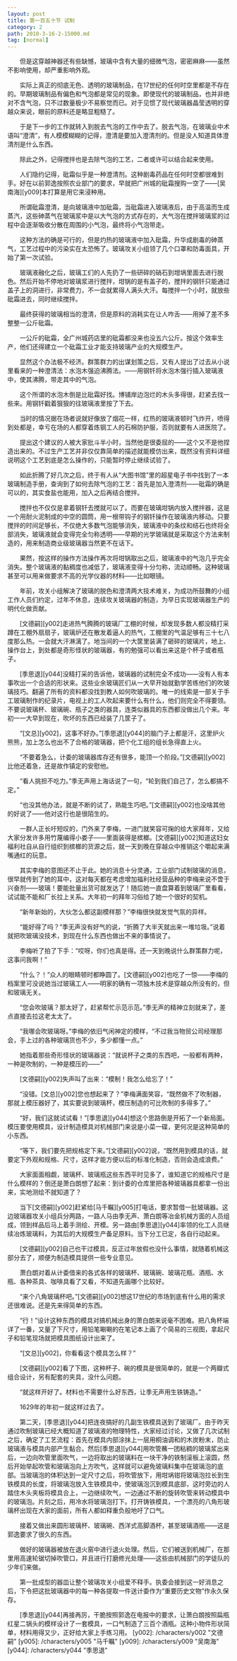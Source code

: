 ```yaml
---
layout: post
title: 第一百五十节 试制
category: 2
path: 2010-3-16-2-15000.md
tag: [normal]
---
```


　　但是这穿越神器还有些缺憾，玻璃中含有大量的细微气泡，密密麻麻——虽然不影响使用，却严重影响外观。

　　实际上真正的彻底无色、透明的玻璃制品，在17世纪的任何时空里都是不存在的。早期玻璃制品有偏色和气泡都是常见的现象。即使现代的玻璃制品，也并非绝对不含气泡，只不过数量极少不易察觉而已。对于见惯了现代玻璃器晶莹透明的穿越众来说，眼前的原料还是略显粗糙了。

　　于是下一步的工作就转入到脱去气泡的工作中去了。脱去气泡，在玻璃业中术语叫“澄清”，有人模模糊糊的记得，澄清是要加入澄清剂的。但是没人知道具体澄清剂是什么东西。

　　除此之外，记得搅拌也是去除气泡的工艺，二者或许可以结合起来使用。

　　人们隐约记得，砒霜似乎是一种澄清剂。这种剧毒药品在任何时空都很难到手。好在以前郭逸按照农业部门的要求，早就把广州城的砒霜搜购一空了——[吴南海][y009]本打算是用它来浸种用。

　　所谓砒霜澄清，是向玻璃液中加砒霜，当砒霜进入玻璃液后，由于高温而生成蒸汽，这些砷蒸气在玻璃浆中是以大气泡的方式存在的，大气泡在搅拌玻璃浆的过程中会逐渐吸收分散在周围的小气泡，最终将小气泡带走。

　　这种方法的确是可行的，但是灼热的玻璃液中加入砒霜，升华成剧毒的砷蒸气，工艺过程中的污染实在太恐怖了。玻璃攻关小组领了几个口罩和防毒面具，开始了第一次试验。

　　玻璃液融化之后，玻璃工们的人先扔了一些研碎的硝石到坩埚里面去进行脱色。然后开始不停地对玻璃浆进行搅拌，坩锅的是有盖子的，搅拌的钢钎只能通过盖子上的洞进行，非常费力，不一会就累得人满头大汗。每搅拌一个小时，就放些砒霜进去，同时继续搅拌。

　　最终获得的玻璃相当的澄清，但是原料的消耗实在让人咋舌——用掉了差不多整整一公斤砒霜。

　　一公斤的砒霜，全广州城药店里的砒霜都没来也没五六公斤。按这个效率生产，他们还得建立一个砒霜工业才能支持玻璃产业的大规模生产。

　　显然这个办法极不经济。群策群力的出谋划策之后，又有人提出了过去从小说里看来的一种澄清法：水泡木强迫沸腾法。——用钢钎将水泡木强行插入玻璃液中，使其沸腾，带走其中的气泡。

　　这个所谓的水泡木倒是比砒霜好找。博铺岸边泡烂的木头多得很，赶紧去找一些来。用钢钎戳着狠狠的往玻璃液里按了下去。

　　当时的情况据在场者说就好像放了烟花一样，红热的玻璃液顿时飞炸开，喷得到处都是，幸亏在场的人都穿着炼钢工人的石棉防护服，否则就要有人进医院了。

　　提出这个建议的人被大家批斗半小时，当然他是很委屈的——这个又不是他捏造出来的。不过生产工艺并非仅仅靠简单的描述就能模仿出来，既然没有资料详细说明这个工艺到底是怎么操作的，只能暂时停止继续试验了。

　　如此折腾了好几次之后，终于有人从“大图书馆”里的超星电子书中找到了一本玻璃制造手册，查询到了如何去除气泡的工艺：首先是加入澄清剂——砒霜的确是可以的，其实食盐也能用，加入之后再结合搅拌。

　　搅拌也不仅仅是拿着钢钎去搅就可以了。而要在玻璃坩锅内放入搅拌器，这是一个用耐火泥制成的中空的圆筒，用一根带钩子的钢钎操作在玻璃液内移动。只要搅拌的时间足够长，不仅绝大多数气泡能够消失，玻璃液中的条纹和结石也终将全部消失，玻璃液就会变得完全匀称透明——早期的光学玻璃就是采取这个方法来制造的，用来制造商业级玻璃器当然更不在话下。

　　果然，按这样的操作方法操作再次将坩锅取出之后，玻璃液中的气泡几乎完全消失。整个玻璃液的黏稠度也减低了，玻璃液变得十分匀称，流动顺畅。这种玻璃甚至可以用来做要求不高的光学仪器的材料——比如眼镜。

　　年前，攻关小组解决了玻璃的脱色和澄清两大技术难关，为成功所鼓舞的小组工作人员们约定，过年不休息，连续攻关玻璃器的制造，为早日实现玻璃器生产的明代化做贡献。

　　[文德嗣][y002]走进热气腾腾的玻璃厂工棚的时候，却发现多数人都没精打采蹲在工棚外扇扇子，玻璃炉还在散发着逼人的热气，工棚里的气温足够有三十七八度那么热。一会就大汗淋漓了。地当间的一个大筐里装满了砸碎的玻璃片，地上、操作台上，到处都是奇形怪状的玻璃器，有的勉强可以看出来这是个杯子或者瓶子。

　　[季思退][y044]没精打采的告诉他，玻璃器的试制完全不成功——没有人有本事吹出一个合适的形状来。这些业余玻璃匠们从一大早开始就勤学苦练他们的吹玻璃技巧。翻遍了所有的资料都没找到教人如何吹玻璃的。唯一的线索是一部关于手工玻璃制作的纪录片，电视上的工人吹起来要什么有什么，他们则完全不得要领。不要说玻璃杯、玻璃碗、瓶子之类的器具，连类似器具的东西都没做出几个来。年初一一大早到现在，吹坏的东西已经装了几筐子了。

　　“[文总][y002]，这事不好办。”[季思退][y044]的脑门子上都是汗，这里炉火熊熊，加上怎么也出不了合格的玻璃器，把个化工组的组长急得直上火。

　　“不要着急么，计委的玻璃器库存还有很多，能顶一个阶段。”[文德嗣][y002]比他还着急，还是故作镇定的安慰他。

　　“看人挑担不吃力。”季无声用上海话说了一句，“轮到我们自己了，怎么都搞不定。”

　　“也没其他办法，就是不断的试了，熟能生巧吧。”[文德嗣][y002]也没啥其他的好说了——他对这行也是很陌生的。

　　一群人正长吁短叹的，门外来了李梅，一进门就笑容可掬的给大家拜年，又给大家分发许多用竹蔑编得小娄子——里面装得是槟榔。[文德嗣][y002]知道这妇女福利社自从自行组织到槟榔的货源之后，就一天到晚在穿越众中推销这个嚼起来满嘴通红的玩意。

　　其实李梅的意图还不止于此。她的消息十分灵通，工业部门试制玻璃的消息，很早就传到了她的耳中，这对每天都在考虑增加福利社经营品种的李梅来说不啻于兴奋剂——玻璃！要能批量出货可就发达了！随后她一直盘算着到玻璃厂里看看，试试能不能和厂长拉上关系。大年初一的拜年习俗给了她一个很好的契机。

　　“新年新始的，大伙怎么都这副模样那？”李梅很快就发觉气氛的异样。

　　“能好得了吗？”季无声没有好气的说，“折腾了大半天就出来一堆垃圾。”说着就把吹玻璃没技术，到现在什么东西也做出不来的事情说了。

　　李梅听了拍了下手：“哎呀，你们也真是得。还一天到晚说什么群策群力呢，这事问我啊！”

　　“什么？！”众人的眼睛顿时都睁圆了。[文德嗣][y002]也吃了一惊——李梅的档案里可没说她当过玻璃工人——明家的确有一项独木技术是穿越众所没有的，但和玻璃无关。

　　“您会吹玻璃？那太好了，赶紧帮忙示范示范。”季无声的精神立刻就来了，差点直接去拉这老太太了。

　　“我哪会吹玻璃呀。”李梅的依旧气闲神定的模样，“不过我当物贸公司经理那会，手上过的各种玻璃货也不少，多少都懂一点。”

　　她指着那些奇形怪状的玻璃器说：“就说杯子之类的东西吧，一般都有两种，一种是吹制的，一种是模压的——”

　　[文德嗣][y002]失声叫了出来：“模制！我怎么给忘了！”

　　“没错。[文总][y002]您也想起来了？”李梅满面笑容，“既然做不了吹制器，那就上模压器好了，其实要说到玻璃杯，模压制造的可比吹制的多得多了。”

　　“好，我们这就试试看！”[季思退][y044]想这个思路倒是开拓了一个新局面。模压要使用模具，设计制造模具对机械部门来说是小菜一碟，更何况是这种简单的小东西。

　　“等下，我们要先把规格定下来。”[文德嗣][y002]说，“既然用到模具的话，就要定下外观和规格、尺寸，这样才能方便以后的标准化制造，否则会造成浪费。”

　　大家面面相觑，玻璃杯、玻璃瓶这些东西平时见多了，谁知道它的规格尺寸是什么模样的？倒还是萧白朗想了起来：到计委的仓库里把各种玻璃器具都拿一份出来，实地测绘不就知道了？

　　当下[文德嗣][y002]赶紧给[马千瞩][y005]打电话，要求暂借一批玻璃器。这边玻璃器攻关小组兵分两路，一路人马由季无声、萧白朗等冶金机械方面的人员组成，领到样品后马上着手测绘、开模。另一路由[季思退][y044]率领的化工人员继续冶炼玻璃料，为其后的大规模生产备足原料。当下分工已定，各自行动起来。

　　[文德嗣][y002]自己也干过模具，反正过年放假也没什么事情，就随着机械这部分去了，顺便为制造模具提供一些专业意见。

　　萧白朗对着从计委借来的各式各样的玻璃杯、玻璃碗、玻璃花瓶、酒瓶、水瓶、各种茶具、咖啡具看了又看，不知道先画哪个比较好。

　　“来个八角玻璃杯吧。”[文德嗣][y002]想这17世纪的市场到底有什么用的需求还很难说。还是先来得简单的东西。

　　“行！”设计这种东西的模具对搞机械出身的萧白朗来说毫不困难。把八角杯端详了一番，又量了下尺寸，用铅笔唰唰的在笔记本上画了个简易的三视图，拿起尺子和铅笔现场就把模具图纸设计出来了。

　　“[文总][y002]，你看看这个模具怎么样？”

　　[文德嗣][y002]看了下图，这种杯子、碗的模具是很简单的，就是一个两瓣式组合设计，另有配套的夹具，没什么问题。

　　“就这样开好了。材料也不需要什么好东西，让季无声用生铁铸造。”

　　1629年的年初一就这样过去了。

　　第二天，[季思退][y044]把连夜搞好的几副生铁模具送到了玻璃厂。由于昨天通过吹制玻璃已经大概知道了玻璃液的物理特性，大家经过讨论，又做了几次试制之后，确定了工艺流程：首先在模具内部涂抹上一层用桐油调和的木炭粉末，防止玻璃液与模具内部产生黏合。然后[季思退][y044]用吹管蘸一团粘稠的玻璃浆出来后，一边向吹管里面吹气，一边将取出的玻璃料在一块干净的铁制滚板上滚圆，然后开始举起吹管和玻璃泡向上方吹气，这样就可以避免玻璃料集中在玻璃泡的底部。当玻璃泡的体积达到一定尺寸之后，将吹管放下，用坩埚钳将玻璃泡拉长到生铁模具的长度，将玻璃泡放入生铁模具中，使玻璃泡沉到模具底部，这时旁边的人踏住木头夹板将模具合上，一边继续吹气，一边通过不断的旋转吹管来转动模具中的玻璃泡。片刻之后，用冷水将玻璃泡打下。打开铸铁模具，一个漂亮的八角形玻璃杯出现在大家的面前，所有人都如释重负般地吁了口气。

　　接着又做出来圆形玻璃杯、玻璃碗、西洋式高脚酒杯，甚至玻璃酒瓶——这是郭逸要求了很久的东西。

　　做好的玻璃器被放在退火窑中进行退火处理。然后，它们被送到机械厂，在那里用高速轮锯切掉吹管口，并且进行打磨修光处理——这些由机械部门的学徒队的少年们来做。

　　第一批成型的器皿让整个玻璃攻关小组爱不释手。执委会接到这一好消息之后，下令把这批玻璃器中的每一种各提取一件送计委作为“重要历史文物”作永久保存。

　　[季思退][y044]再接再厉，干脆按照郭逸在电报中的要求，让萧白朗按照扁瓶红星二锅头的模样设计了一套模具，一口气制造了三百个酒瓶。这种小物件形状简单，材料用得又少，正好给大家上手练习用。
[y002]: /characters/y002 "文德嗣"
[y005]: /characters/y005 "马千瞩"
[y009]: /characters/y009 "吴南海"
[y044]: /characters/y044 "季思退"
